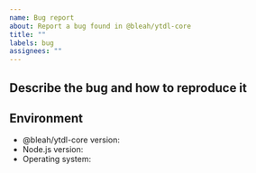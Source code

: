 ```yaml
---
name: Bug report
about: Report a bug found in @bleah/ytdl-core
title: ""
labels: bug
assignees: ""
---
```


## Describe the bug and how to reproduce it

<!-- A clear and concise description of what the bug is. -->

## Environment

- @bleah/ytdl-core version:
- Node.js version:
- Operating system:
